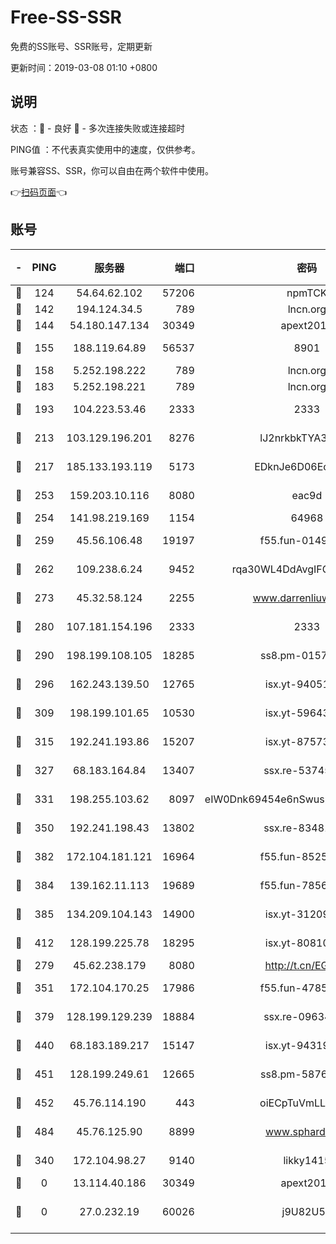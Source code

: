 # Free-SS-SSR

免费的SS账号、SSR账号，定期更新

更新时间：2019-03-08 01:10 +0800

## 说明

状态     ：🙂 - 良好 🙁 - 多次连接失败或连接超时

PING值   ：不代表真实使用中的速度，仅供参考。

账号兼容SS、SSR，你可以自由在两个软件中使用。

👉[扫码页面](https://liesauer.github.io/Free-SS-SSR/)👈

## 账号

|-|PING|服务器|端口|密码|加密方式|区域|
|:----:|:----:|:-----:|-----:|:----:|:----:|:----:|
|🙂|124|54.64.62.102|57206|npmTCK|rc4-md5|JP|
|🙂|142|194.124.34.5|789|lncn.org|rc4|JP|
|🙂|144|54.180.147.134|30349|apext2019|chacha20|KR|
|🙂|155|188.119.64.89|56537|8901|aes-256-cfb|RU|
|🙂|158|5.252.198.222|789|lncn.org|rc4|JP|
|🙂|183|5.252.198.221|789|lncn.org|rc4|JP|
|🙂|193|104.223.53.46|2333|2333|aes-256-cfb|US|
|🙂|213|103.129.196.201|8276|lJ2nrkbkTYA30wv0|aes-256-cfb|US|
|🙂|217|185.133.193.119|5173|EDknJe6D06EoWDaw|aes-256-cfb|US|
|🙂|253|159.203.10.116|8080|eac9d|aes-256-cfb|CA|
|🙂|254|141.98.219.169|1154|64968|chacha20|US|
|🙂|259|45.56.106.48|19197|f55.fun-01494565|aes-256-cfb|US|
|🙂|262|109.238.6.24|9452|rqa30WL4DdAvgIFG6Fs3znzTa|aes-256-cfb|FR|
|🙂|273|45.32.58.124|2255|www.darrenliuwei.com|aes-256-cfb|JP|
|🙂|280|107.181.154.196|2333|2333|aes-256-cfb|US|
|🙂|290|198.199.108.105|18285|ss8.pm-01574549|aes-256-cfb|US|
|🙂|296|162.243.139.50|12765|isx.yt-94051711|aes-256-cfb|US|
|🙂|309|198.199.101.65|10530|isx.yt-59643957|aes-256-cfb|US|
|🙂|315|192.241.193.86|15207|isx.yt-87573617|aes-256-cfb|US|
|🙂|327|68.183.164.84|13407|ssx.re-53745129|aes-256-cfb|US|
|🙂|331|198.255.103.62|8097|eIW0Dnk69454e6nSwuspv9DmS201tQ0D|aes-256-cfb|US|
|🙂|350|192.241.198.43|13802|ssx.re-83481697|aes-256-cfb|US|
|🙂|382|172.104.181.121|16964|f55.fun-85258208|aes-256-cfb|SG|
|🙂|384|139.162.11.113|19689|f55.fun-78561248|aes-256-cfb|SG|
|🙂|385|134.209.104.143|14900|isx.yt-31209603|aes-256-cfb|SG|
|🙂|412|128.199.225.78|18295|isx.yt-80810845|aes-256-cfb|SG|
|🙂|279|45.62.238.179|8080|http://t.cn/EGJIyrl|rc4-md5|CA|
|🙂|351|172.104.170.25|17986|f55.fun-47859679|aes-256-cfb|SG|
|🙂|379|128.199.129.239|18884|ssx.re-09634960|aes-256-cfb|SG|
|🙂|440|68.183.189.217|15147|isx.yt-94319224|aes-256-cfb|SG|
|🙂|451|128.199.249.61|12665|ss8.pm-58768243|aes-256-cfb|SG|
|🙂|452|45.76.114.190|443|oiECpTuVmLLxk4Ts|aes-256-cfb|AU|
|🙂|484|45.76.125.90|8899|www.sphard.com|aes-256-cfb|AU|
|🙁|340|172.104.98.27|9140|likky1415|aes-256-cfb|JP|
|🙁|0|13.114.40.186|30349|apext2019|chacha20|JP|
|🙁|0|27.0.232.19|60026|j9U82U53|xchacha20-ietf-poly1305|HK|
